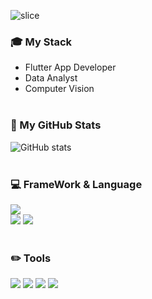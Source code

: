 ![slice](https://capsule-render.vercel.app/api?type=slice&color=auto&height=200&text=Hi%20there👋&fontAlign=70&rotate=13&fontAlignY=25&desc=won's%20GitHub&descAlign=70.&descAlignY=44)

### :mortar_board: My Stack

* Flutter App Developer
* Data Analyst
* Computer Vision
<br><br>

### :calendar: My GitHub Stats 

![GitHub stats](https://github-readme-stats.vercel.app/api?username=wonwoo&show_icons=true&theme=transparents)
<br><br>

<div>
  
### :computer: FrameWork & Language 
  
<img src="https://img.shields.io/badge/Flutter-02569B?style=plastic&logo=Flutter&logoColor=white"/><br>
<img src="https://img.shields.io/badge/Python-3776AB?style=plastic&logo=Python&logoColor=white"/>
<img src="https://img.shields.io/badge/Dart-0175C2?style=plastic&logo=Python&logoColor=white"/></br></br>


### :pencil2: Tools
<img src="https://img.shields.io/badge/Git-f05030?style=plastic&logo=Git&logoColor=white"/>
<img src="https://img.shields.io/badge/GitHub-black?style=plastic&logo=GitHub&logoColor=white"/>
<img src="https://img.shields.io/badge/Android Studio-3DDC84?style=plastic&logo=Android Studio&logoColor=white"/>
<img src="https://img.shields.io/badge/VSCode-007ACC?style=plastic&logo=Visual Studio Code&logoColor=white"/>
<br><br>

</div>

